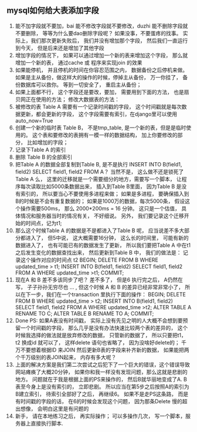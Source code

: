 ## mysql如何给大表添加字段

1. 能不加字段就不要加，bai 能不修改字段就不要修改，duzhi 能不删除字段就不要删除， 等等为什么要dao删除字段呢？ 如果没事，不要蛋疼的找事。 实际上，我们那次更新失败后， 我们并没有增加那个字段， 然后我们一直运行到今天， 但是后来还是增加了其他字段
2. 增加字段的情况下， 如果可以通过增加一个新的表来增加这个字段， 那么就增加一个新的表， 通过cache 或 程序来实现join 的效果
3. 如果能停机， 并且停机的时间在你容忍范围之内， 数据备份之后停机来做。 如果是主从备份，做这样大的操作的时候，停掉主从备份， 万一你挂了， 备份数据库可以救你。 等到一切安全了， 重启主从备份；
4. 如果上面都不行， 这个字段还是要改，要加， 需要用到下面的方法， 也是扇贝网正在使用的方法；
修改大数据表的方法：
1. 被修改的表 Table A 需要有一个记录时间戳的字段， 这个时间戳就是每次数据更新，都会更新的字段， 这个字段需要有索引，在django里可以使用 auto_now=True
2. 创建一个新的临时表 Table B， 不是tmp_table, 是一个新的表，但是是临时使用的。 这个表和要修改的表拥有一模一样的数据结构， 加上你要修改的部分， 比如增加的字段；
3. 记录下Table A 的索引
4. 删除 Table B 的全部索引
5. 把Table A 的数据全部复制到Table B, 是不是执行 INSERT INTO B(field1, field2) SELECT field1, field2 FROM A？ 当然不是， 这么做不还是锁死了Table A 么， 这里的迁移就是一个需要细分的地方，需要写一个脚本， 让程序每次读取比如5000条数据出来， 插入到Table B里面， 因为Table B 是没有索引的， 所以要当心不要使用多进程来做； 如果是多进程， 要确保插入到B的时候是不会有重复数据的； 如果是1000万的数据，每次5000条， 假设这个操作需要500ms， 那么 2000*200ms = 16 分钟。 这只是一个估值， 具体情况和服务器当时的情况有关， 不好细说。 另外， 我们要记录这个迁移开始的时间点，记为t1;
6. 那么这个时候Table A 的数据是不是都进入了Table B 呢， 应当说差不多大部分都进入了， 但5中说， 这大概需要16分钟， 这么长的时间里， 可能有新的数据进入了， 也有可能已有的数据发生了更新， 所以我们要把Table A 中在t1 之后发生变化的数据查找出来， 然后更新到Table B 中， 我们的做法是：
记录这个操作对应的时间点 t2
BEGIN;
DELETE FROM B WHERE updated_time > t1;
INSERT INTO B(field1, field2) SELECT field1, field2 FROM A WHERE updated_time >t1;
COMMIT;
7. 现在A 和 B 差不多该同步了吧？ 差不多了， 但是6 执行完之后， A仍然在写， 子子孙孙无穷尽也 ... , 但这个时候 A 和 B 的差异已经非常非常小了， 所以在下一步，我们在一个transaction 里执行下面的操作：
BEGIN;
DELETE FROM B WHERE updated_time > t2;
INSERT INTO B(field1, field2) SELECT field1, field2 FROM A WHERE updated_time >t2;
ALTER TABLE A RENAME TO C;
ALTER TABLE B RENAME TO A;
COMMIT;
8. Done
PS: 如果A表没有时间戳， 实际上没有先见之明的人大概不会想到要预留一个时间戳的字段， 那么几乎是没有办法快速比较两个表的差异的， 这个时候我选择的做法就是放弃修改的数据， 只管新的数据了， 所以只要把t1， t2 换成id 就可以了， 这样delete 语句也省略了， 因为没啥好delete的；
千万不要想着根据ID 来JOIN 然后更新B表的字段来补齐新的数据， 如果能把两个千万级别的表JOIN起来， 内存有多大呢？
9. 上面的解决方案是我们第二次尝试之后犯下了一个巨大的错误，这个错误导致网站瘫痪了大概20分钟， 如果你和我一样没有发现问题，那么这就是悲剧的地方。 问题就在于我是根据上面的PS来操作的， 然后B就华丽地变成了A. B 表至今身上是没有索引的， 立即悲剧。 所以应当在第5步之后按照A的索引为B建立索引， 待索引全部好了之后， 再继续6。 如果不是走PS这条路， 而是有时间戳的字段的话， 在6的时候会发现这个问题， 因为那条Delete 慢的超出想像， 会明白这里是有问题的
10. 新手， 请在本地练习之后， 再实际操作； 可以多操作几次， 写一个脚本，服务器上直接执行脚本.
